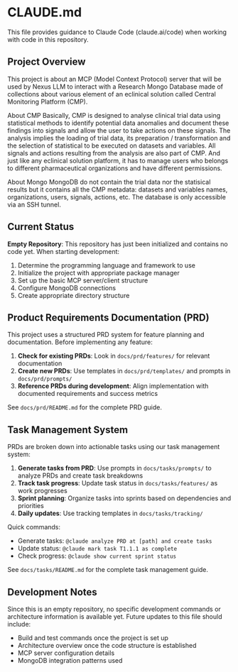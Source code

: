 # CLAUDE.md

This file provides guidance to Claude Code (claude.ai/code) when working with code in this repository.

## Project Overview

This project is about an MCP (Model Context Protocol) server that will be used by Nexus LLM to interact with a Research Mongo Database made of collections about various element of an eclinical solution called Central Monitoring Platform (CMP). 

About CMP
Basically, CMP is designed to analyse clinical trial data using statistical methods to identify potential data anomalies and document these findings into signals and allow the user to take actions on these signals. The analysis implies the loading of trial data, its preparation / transformation and the selection of statistical to be executed on datasets and variables. All signals and actions resulting from the analysis are also part of CMP. And just like any eclinical solution platform, it has to manage users who belongs to different pharmaceutical organizations and have different permissions.

About Mongo
MongoDB do not contain the trial data nor the statisical results but it contains all the CMP metadata: datasets and variables names, organizations, users, signals, actions, etc. The database is only accessible via an SSH tunnel.

## Current Status

**Empty Repository**: This repository has just been initialized and contains no code yet. When starting development:

1. Determine the programming language and framework to use
2. Initialize the project with appropriate package manager
3. Set up the basic MCP server/client structure
4. Configure MongoDB connections
5. Create appropriate directory structure

## Product Requirements Documentation (PRD)

This project uses a structured PRD system for feature planning and documentation. Before implementing any feature:

1. **Check for existing PRDs**: Look in `docs/prd/features/` for relevant documentation
2. **Create new PRDs**: Use templates in `docs/prd/templates/` and prompts in `docs/prd/prompts/`
3. **Reference PRDs during development**: Align implementation with documented requirements and success metrics

See `docs/prd/README.md` for the complete PRD guide.

## Task Management System

PRDs are broken down into actionable tasks using our task management system:

1. **Generate tasks from PRD**: Use prompts in `docs/tasks/prompts/` to analyze PRDs and create task breakdowns
2. **Track task progress**: Update task status in `docs/tasks/features/` as work progresses
3. **Sprint planning**: Organize tasks into sprints based on dependencies and priorities
4. **Daily updates**: Use tracking templates in `docs/tasks/tracking/`

Quick commands:
- Generate tasks: `@claude analyze PRD at [path] and create tasks`
- Update status: `@claude mark task T1.1.1 as complete`
- Check progress: `@claude show current sprint status`

See `docs/tasks/README.md` for the complete task management guide.

## Development Notes

Since this is an empty repository, no specific development commands or architecture information is available yet. Future updates to this file should include:

- Build and test commands once the project is set up
- Architecture overview once the code structure is established
- MCP server configuration details
- MongoDB integration patterns used